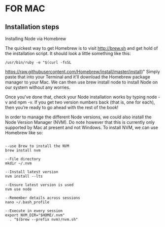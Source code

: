 # FOR MAC

## Installation steps

Installing Node via Homebrew

The quickest way to get Homebrew is to visit http://brew.sh and get hold of the installation script. It should look a little something like this:

```
/usr/bin/ruby -e "$(curl -fsSL 
```
https://raw.githubusercontent.com/Homebrew/install/master/install)"
Simply paste that into your Terminal and it'll download the Homebrew package manager to your Mac. We can then use brew install node to install Node on our system without any worries.

Once you've done that, check your Node installation works by typing node -v and npm -v. If you get two version numbers back (that is, one for each), then you’re ready to go ahead with the rest of the book!

In order to manage the different Node versions, we could also install the Node Version Manager (NVM). Do note however that this is currently only supported by Mac at present and not Windows. To install NVM, we can use Homebrew like so:

```

--use Brew to install the NVM
brew install nvm

--File directory
mkdir ~/.nvm

--Install latest version
nvm install --lts

--Ensure latest version is used
nvm use node

--Remember details across sessions
nano ~/.bash_profile

--Execute in every session
export NVM_DIR="$HOME/.nvm"
  . "$(brew --prefix nvm)/nvm.sh"

  ```
